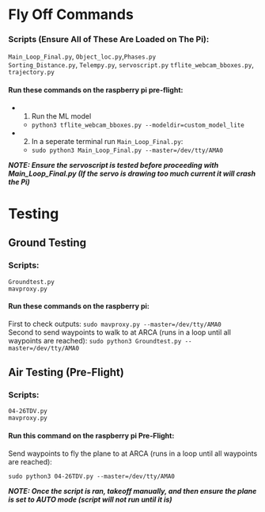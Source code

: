 # Fly Off Commands
### Scripts (Ensure All of These Are Loaded on The Pi):
`Main_Loop_Final.py`, `Object_loc.py`,`Phases.py`  
`Sorting_Distance.py`, `Telempy.py`, `servoscript.py` 
`tflite_webcam_bboxes.py`, `trajectory.py`  

#### Run these commands on the raspberry pi pre-flight:
- 1. Run the ML model
  - `python3 tflite_webcam_bboxes.py --modeldir=custom_model_lite`
- 2. In a seperate terminal run `Main_Loop_Final.py`:
  - `sudo python3 Main_Loop_Final.py --master=/dev/tty/AMA0`

***NOTE: Ensure the servoscript is tested before proceeding with Main_Loop_Final.py (If the servo is drawing too much current it will crash the Pi)***

# Testing 
## Ground Testing 
### Scripts:
`Groundtest.py`  
`mavproxy.py`
#### Run these commands on the raspberry pi:
First to check outputs:
`sudo mavproxy.py --master=/dev/tty/AMA0`  
Second to send waypoints to walk to at ARCA (runs in a loop until 
all waypoints are reached):
`sudo python3 Groundtest.py --master=/dev/tty/AMA0`

## Air Testing (Pre-Flight)
### Scripts:
`04-26TDV.py`  
`mavproxy.py`
#### Run this command on the raspberry pi Pre-Flight: 
Send waypoints to fly the plane to at ARCA (runs in a loop until 
all waypoints are reached):

`sudo python3 04-26TDV.py --master=/dev/tty/AMA0`

***NOTE: Once the script is ran, takeoff manually, and then ensure 
the plane is set to AUTO mode (script will not run until it is)***
